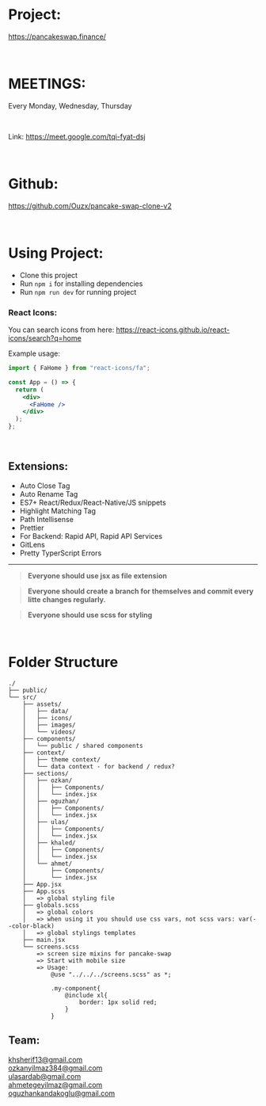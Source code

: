 # Project:

https://pancakeswap.finance/

<br>

# MEETINGS:

Every Monday, Wednesday, Thursday

<br>

Link: https://meet.google.com/tqi-fyat-dsj

<br>

# Github:

https://github.com/Ouzx/pancake-swap-clone-v2

<br>

# Using Project:

- Clone this project
- Run `npm i` for installing dependencies
- Run `npm run dev` for running project

### React Icons:

You can search icons from here:
https://react-icons.github.io/react-icons/search?q=home

Example usage:

```jsx
import { FaHome } from "react-icons/fa";

const App = () => {
  return (
    <div>
      <FaHome />
    </div>
  );
};
```

<br>

## Extensions:

- Auto Close Tag
- Auto Rename Tag
- ES7+ React/Redux/React-Native/JS snippets
- Highlight Matching Tag
- Path Intellisense
- Prettier
- For Backend: Rapid API, Rapid API Services
- GitLens
- Pretty TyperScript Errors

<hr/>

> **Everyone should use jsx as file extension**

> **Everyone should create a branch for themselves and commit every litte changes regularly.**

> **Everyone should use scss for styling**

<br>

# Folder Structure

```
./
├── public/
└── src/
    ├── assets/
    │   ├── data/
    │   ├── icons/
    │   ├── images/
    │   └── videos/
    ├── components/
    │   └── public / shared components
    ├── context/
    │   ├── theme context/
    │   └── data context - for backend / redux?
    ├── sections/
    │   ├── ozkan/
    │   │   ├── Components/
    │   │   └── index.jsx
    │   ├── oguzhan/
    │   │   ├── Components/
    │   │   └── index.jsx
    │   ├── ulas/
    │   │   ├── Components/
    │   │   └── index.jsx
    │   ├── khaled/
    │   │   ├── Components/
    │   │   └── index.jsx
    │   └── ahmet/
    │       ├── Components/
    │       └── index.jsx
    ├── App.jsx
    ├── App.scss
    │   => global styling file
    ├── globals.scss
    │   => global colors
    │   => when using it you should use css vars, not scss vars: var(--color-black)
    │   => global stylings templates
    ├── main.jsx
    └── screens.scss
        => screen size mixins for pancake-swap
        => Start with mobile size
        => Usage:
            @use "../../../screens.scss" as *;

            .my-component{
                @include xl{
                    border: 1px solid red;
                }
            }

```

## Team:

khsherif13@gmail.com
<br>
ozkanyilmaz384@gmail.com
<br>
ulasardab@gmail.com
<br>
ahmetegeyilmaz@gmail.com
<br>
oguzhankandakoglu@gmail.com
